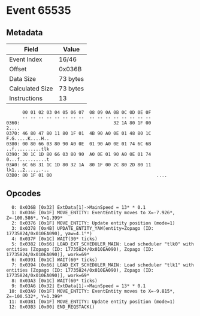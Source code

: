 # Event 65535

## Metadata

| Field           | Value    |
|-----------------|----------|
| Event Index     | 16/46    |
| Offset          | 0x036B   |
| Data Size       | 73 bytes |
| Calculated Size | 73 bytes |
| Instructions    | 13       |

```
      00 01 02 03 04 05 06 07  08 09 0A 0B 0C 0D 0E 0F
      -- -- -- -- -- -- -- --  -- -- -- -- -- -- -- --
0360:                                   32 1A 80 1F 00             2....
0370: 46 80 47 80 11 80 1F 01  4B 90 A0 0E 01 48 80 1C  F.G.....K....H..
0380: 00 80 66 03 80 90 A0 0E  01 90 A0 0E 01 74 6C 6B  ..f..........tlk
0390: 30 1C 1D 80 66 03 80 90  A0 0E 01 90 A0 0E 01 74  0...f..........t
03A0: 6C 6B 31 1C 1D 80 32 1A  80 1F 00 2C 80 2D 80 11  lk1...2....,.-..
03B0: 80 1F 01 00                                       ....            
```

## Opcodes

```
  0: 0x036B [0x32] ExtData[1]->MainSpeed = 13* * 0.1
  1: 0x036E [0x1F] MOVE_ENTITY: EventEntity moves to X=-7.926*, Z=-100.586*, Y=1.399*
  2: 0x0376 [0x1F] MOVE_ENTITY: Update entity position (mode=1)
  3: 0x0378 [0x4B] UPDATE_ENTITY_YAW(entity=Zopago (ID: 17735824/0x010EA090), yaw=4.1°*)
  4: 0x037F [0x1C] WAIT(30* ticks)
  5: 0x0382 [0x66] LOAD_EXT_SCHEDULER_MAIN: Load scheduler "tlk0" with entities [Zopago (ID: 17735824/0x010EA090), Zopago (ID: 17735824/0x010EA090)], work=69*
  6: 0x0391 [0x1C] WAIT(60* ticks)
  7: 0x0394 [0x66] LOAD_EXT_SCHEDULER_MAIN: Load scheduler "tlk1" with entities [Zopago (ID: 17735824/0x010EA090), Zopago (ID: 17735824/0x010EA090)], work=69*
  8: 0x03A3 [0x1C] WAIT(60* ticks)
  9: 0x03A6 [0x32] ExtData[1]->MainSpeed = 13* * 0.1
 10: 0x03A9 [0x1F] MOVE_ENTITY: EventEntity moves to X=-9.815*, Z=-100.532*, Y=1.399*
 11: 0x03B1 [0x1F] MOVE_ENTITY: Update entity position (mode=1)
 12: 0x03B3 [0x00] END_REQSTACK()
```
